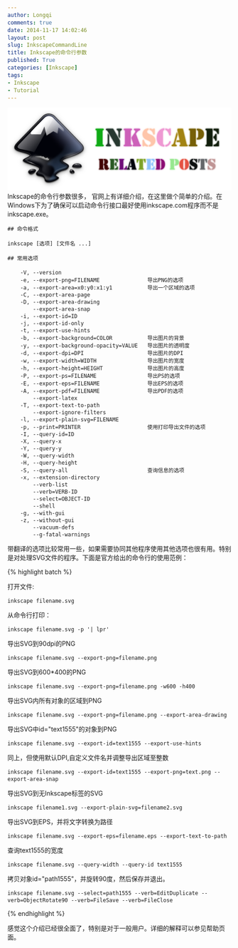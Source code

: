 ```yaml
---
author: Longqi
comments: true
date: 2014-11-17 14:02:46
layout: post
slug: InkscapeCommandLine
title: Inkscape的命令行参数
published: True
categories: [Inkscape]
tags:
- Inkscape
- Tutorial
---
```

![InkBatch](/public/images/inkscape.png)
Inkscape的命令行参数很多， 官网上有详细介绍，在这里做个简单的介绍。在Windows下为了确保可以启动命令行接口最好使用inkscape.com程序而不是inkscape.exe。

	## 命令格式

	inkscape [选项] [文件名 ...]

	## 常用选项

	    -V, --version
	    -e, --export-png=FILENAME				导出PNG的选项 
	    -a, --export-area=x0:y0:x1:y1  			导出一个区域的选项   
	    -C, --export-area-page
	    -D, --export-area-drawing
	        --export-area-snap
	    -i, --export-id=ID     
	    -j, --export-id-only     
	    -t, --export-use-hints
	    -b, --export-background=COLOR      		导出图片的背景
	    -y, --export-background-opacity=VALUE   导出图片的透明度
	    -d, --export-dpi=DPI              		导出图片的DPI
	    -w, --export-width=WIDTH          		导出图片的宽度
	    -h, --export-height=HEIGHT  			导出图片的高度
	    -P, --export-ps=FILENAME 				导出PS的选项 
	    -E, --export-eps=FILENAME 				导出EPS的选项 
	    -A, --export-pdf=FILENAME 				导出PDF的选项 
	        --export-latex
	    -T, --export-text-to-path
	        --export-ignore-filters
	    -l, --export-plain-svg=FILENAME
	    -p, --print=PRINTER 					使用打印导出文件的选项 
	    -I, --query-id=ID     
	    -X, --query-x
	    -Y, --query-y
	    -W, --query-width
	    -H, --query-height
	    -S, --query-all							查询信息的选项 
	    -x, --extension-directory
	        --verb-list
	        --verb=VERB-ID
	        --select=OBJECT-ID
	        --shell
	    -g, --with-gui                    
	    -z, --without-gui
	        --vacuum-defs
	        --g-fatal-warnings


带翻译的选项比较常用一些，如果需要协同其他程序使用其他选项也很有用。特别是对处理SVG文件的程序。下面是官方给出的命令行的使用范例：

{% highlight batch %}

打开文件:

    inkscape filename.svg
从命令行打印：

    inkscape filename.svg -p '| lpr'
导出SVG到90dpi的PNG

    inkscape filename.svg --export-png=filename.png
导出SVG到600*400的PNG

    inkscape filename.svg --export-png=filename.png -w600 -h400
导出SVG内所有对象的区域到PNG

    inkscape filename.svg --export-png=filename.png --export-area-drawing
导出SVG中id="text1555"的对象到PNG

    inkscape filename.svg --export-id=text1555 --export-use-hints
同上，但使用默认DPI,自定义文件名并调整导出区域至整数

    inkscape filename.svg --export-id=text1555 --export-png=text.png --export-area-snap
导出SVG到无Inkscape标签的SVG

    inkscape filename1.svg --export-plain-svg=filename2.svg
导出SVG到EPS，并将文字转换为路径

    inkscape filename.svg --export-eps=filename.eps --export-text-to-path
查询text1555的宽度

    inkscape filename.svg --query-width --query-id text1555
拷贝对象id="path1555"，并旋转90度，然后保存并退出。

    inkscape filename.svg --select=path1555 --verb=EditDuplicate --verb=ObjectRotate90 --verb=FileSave --verb=FileClose

{% endhighlight %}


感觉这个介绍已经很全面了，特别是对于一般用户。详细的解释可以参见帮助页面。
